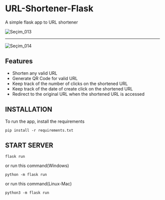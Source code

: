 # URL-Shortener-Flask

A simple flask app to URL shortener

![Seçim_013](https://user-images.githubusercontent.com/120065120/209240557-17e03800-32ab-4c37-8cb8-28aa0f0debc0.png)

---

![Seçim_014](https://user-images.githubusercontent.com/120065120/209240737-d2d3125e-e8bb-43f7-befe-25de5e7ecf10.png)

## Features
- Shorten any valid URL
- Generate QR Code for valid URL
- Keep track of the number of clicks on the shortened URL
- Keep track of the date of create click on the shortened URL
- Redirect to the original URL when the shortened URL is accessed

## INSTALLATION 

To run the app, install the requirements

```
pip install -r requirements.txt
```

## START SERVER

```
flask run
```
or run this command(Windows)
```
python -m flask run
```
or run this command(Linux-Mac)
```
python3 -m flask run
```
